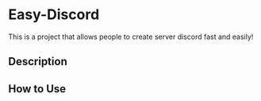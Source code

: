 # Easy-Discord

This is a project that allows people to create server discord fast and easily!

## Description

## How to Use
